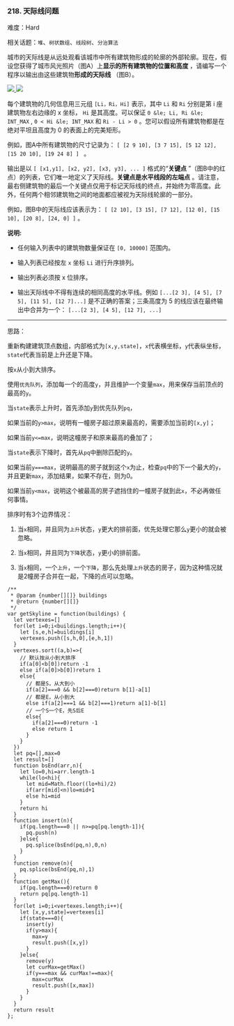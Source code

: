 ### 218. 天际线问题

难度：Hard

相关话题：`堆`、`树状数组`、`线段树`、`分治算法`

城市的天际线是从远处观看该城市中所有建筑物形成的轮廓的外部轮廓。现在，假设您获得了城市风光照片（图A）上**显示的所有建筑物的位置和高度** ，请编写一个程序以输出由这些建筑物**形成的天际线** （图B）。



[![](https://assets.leetcode-cn.com/aliyun-lc-upload/uploads/2018/10/22/skyline1.png)
 ](/static/images/problemset/skyline1.jpg)
 [ ![](https://assets.leetcode-cn.com/aliyun-lc-upload/uploads/2018/10/22/skyline2.png)
 ](/static/images/problemset/skyline2.jpg)




每个建筑物的几何信息用三元组 `[Li，Ri，Hi]`  表示，其中  `Li`  和  `Ri`  分别是第 i 座建筑物左右边缘的 x 坐标， `Hi`  是其高度。可以保证 `0 &le; Li, Ri &le; INT_MAX` , `0 < Hi &le; INT_MAX`  和  `Ri - Li > 0` 。您可以假设所有建筑物都是在绝对平坦且高度为 0 的表面上的完美矩形。



例如，图A中所有建筑物的尺寸记录为： `[ [2 9 10], [3 7 15], [5 12 12], [15 20 10], [19 24 8] ] ` 。



输出是以 `[ [x1,y1], [x2, y2], [x3, y3], ... ]`  格式的&ldquo;**关键点** &rdquo;（图B中的红点）的列表，它们唯一地定义了天际线。**关键点是水平线段的左端点** 。请注意，最右侧建筑物的最后一个关键点仅用于标记天际线的终点，并始终为零高度。此外，任何两个相邻建筑物之间的地面都应被视为天际线轮廓的一部分。



例如，图B中的天际线应该表示为： `[ [2 10], [3 15], [7 12], [12 0], [15 10], [20 8], [24, 0] ]` 。



**说明:** 




* 任何输入列表中的建筑物数量保证在  `[0, 10000]` 范围内。

* 输入列表已经按左 `x`  坐标 `Li`  进行升序排列。

* 输出列表必须按 x 位排序。

* 输出天际线中不得有连续的相同高度的水平线。例如  `[...[2 3], [4 5], [7 5], [11 5], [12 7]...]`  是不正确的答案；三条高度为 5 的线应该在最终输出中合并为一个： `[...[2 3], [4 5], [12 7], ...]`






-----

思路：

重新构建建筑顶点数组，内部格式为`[x,y,state]`，`x`代表横坐标，`y`代表纵坐标，`state`代表当前是上升还是下降。

按`x`从小到大排序。

使用`优先队列`，添加每一个的高度`y`，并且维护一个变量`max`，用来保存当前顶点的最高的`y`。

当`state`表示上升时，首先添加`y`到优先队列`pq`，

如果当前的`y>max`，说明有一幢房子超过原来最高的，需要添加当前的`[x,y]`；

如果当前`y<=max`，说明这幢房子和原来最高的叠加了；

当`state`表示下降时，首先从`pq`中删除匹配的`y`。

如果当前`y===max`，说明最高的房子就到这个`x`为止，检查`pq`中的下一个最大的`y`，并且更新`max`，添加结果，如果不存在，则为0。

如果当前`y<max`，说明这个被最高的房子遮挡住的一幢房子就到此`x`，不必再做任何事情。

排序时有3个边界情况：

1. 当`x`相同，并且同为`上升`状态，`y`更大的排前面，优先处理它那么`y`更小的就会被忽略。

2. 当`x`相同，并且同为`下降`状态，`y`更小的排前面。

3. 当`x`相同，一个`上升`，一个`下降`，那么先处理`上升`状态的房子，因为这种情况就是2幢房子合并在一起，下降的点可以忽略。

```
/**
 * @param {number[][]} buildings
 * @return {number[][]}
 */
var getSkyline = function(buildings) {
  let vertexes=[]
  for(let i=0;i<buildings.length;i++){
    let [s,e,h]=buildings[i]
    vertexes.push([s,h,0],[e,h,1])
  }
  vertexes.sort((a,b)=>{
    // 默认按从小到大排序
    if(a[0]<b[0])return -1
    else if(a[0]>b[0])return 1
    else{
      // 都是S，从大到小
      if(a[2]===0 && b[2]===0)return b[1]-a[1]
      // 都是E，从小到大
      else if(a[2]===1 && b[2]===1)return a[1]-b[1]
      // 一个S一个E，先S后E
      else{
        if(a[2]===0)return -1
        else return 1
      }
    }
  })
  let pq=[],max=0
  let result=[]
  function bsEnd(arr,n){
    let lo=0,hi=arr.length-1
    while(lo<hi){
      let mid=Math.floor((lo+hi)/2)
      if(arr[mid]<n)lo=mid+1
      else hi=mid
    }
    return hi
  }  
  function insert(n){
    if(pq.length===0 || n>=pq[pq.length-1]){
      pq.push(n)
    }else{
      pq.splice(bsEnd(pq,n),0,n)
    }
  }
  function remove(n){
    pq.splice(bsEnd(pq,n),1)
  }
  function getMax(){
    if(pq.length===0)return 0
    return pq[pq.length-1]
  }
  for(let i=0;i<vertexes.length;i++){
    let [x,y,state]=vertexes[i]
    if(state===0){
      insert(y)
      if(y>max){
        max=y
        result.push([x,y])
      }
    }else{
      remove(y)
      let curMax=getMax()
      if(y===max && curMax!==max){
        max=curMax
        result.push([x,max])
      }
    }
  }
  return result
};
```


